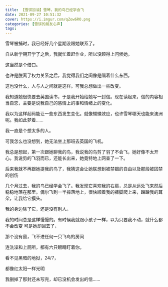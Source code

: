 ```yaml
---
title: 【雪饼加油】雪琴，我的鸟已经学会飞
date: 2021-09-27 10:51:32
cover: https://i.imgur.com/qZow6RO.png
categories: [雪饼的朋友心声]
tags:
---
```


雪琴被捕时，我已经好几个星期没跟她联系了。

<!--more-->

自从新学期开学了之后，我就忙着赶作业，所以没顾得上问候她。

这当然是个借口。

也许是脱离了权力关系之后，我觉得我们之间像是隔着什么东西。

这也没什么，人与人之间就是这样。可我总想做出一些改变。

我知道她很快要去英国读书，于是我开始给她写一封信。现在读起来，信的内容相当自恋，主要是说我自己的感情上的事和情绪上的变化。

我以为这样起码能让一些东西发生变化。就像蝴蝶效应，也许雪琴哪天也能来澳洲呢。我如此梦着……

我一直是个想太多的人。

可我怎么也没想到，她无法坐上那班去英国的飞机。

我总是想起，第一次跟她聊我的鸟，我说我的鸟剪了羽了不会飞，她好像不太开心。我说剪的飞羽而已，还能长出来，她竟特地上网查了一下。

后来我就不再跟她提我的鸟了，我猜这会让她联想到被禁锢的自由以及那段被囚禁的创伤

几个月过去，我的鸟已经学会飞了。我发现它喜欢我的右肩，总是从远处飞来然后稳稳地落在那里。偶尔飞到一半摔落地上，很快顺着我的裤脚爬上来，蹭蹭我的耳朵，让我给它摸头。

我的身边除了它，还是没有别人。

我的时间总是这样慢慢的。有时候我就跟小孩子一样，以为只要我不动，就什么都不会改变 可是她却回去了，

那个没有窗，飞不进任何一只飞鸟的房间

连洗澡和上厕所，都有六只眼睛盯着你。

看不见黑暗的地狱，24/7，

都像红太阳一样光明

我删掉了那封还未写完，却已没机会发出的信……
